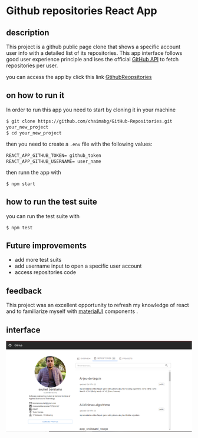 # Github repositories React App

## description 
This project is a github public page clone that shows  a specific account user info with a detailed list of its repositories. This app interface  follows good user experience principle and ises  the official [GitHub API](https://docs.github.com/en/rest) to fetch repositories per user.

you can access the app by click this link [GtihubReopsitories](https://visionary-fox-474731.netlify.app/)

## on how to run it

In order to run this app you need to start by cloning it in your machine
``` console
$ git clone https://github.com/chaimabg/GitHub-Repositories.git your_new_project
$ cd your_new_project
```
then you need to create a `.env` file with the following values:
```
REACT_APP_GITHUB_TOKEN= github_token
REACT_APP_GITHUB_USERNAME= user_name
```

then runn the app with
```console
$ npm start

```
## how to run the test suite
you can run the test suite with
```console
$ npm test

```
## Future improvements
* add more test suits
* add username input to open a specific user account
* access repositories code

## feedback 
This project was an excellent opportunity to refresh my knowledge of react and to familiarize myself with [materialUI](https://mui.com/) components . 

## interface

![This is the interface](./public/interface.png)

